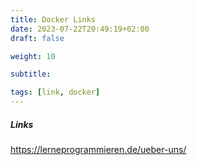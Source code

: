 ```yaml
---
title: Docker Links
date: 2023-07-22T20:49:19+02:00
draft: false

weight: 10

subtitle: 

tags: [link, docker]
---
```


##### Links

https://lerneprogrammieren.de/ueber-uns/


<!--
[]() <br>
-->